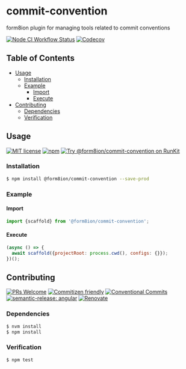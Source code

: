# commit-convention

form8ion plugin for managing tools related to commit conventions

<!--status-badges start -->

[![Node CI Workflow Status][github-actions-ci-badge]][github-actions-ci-link]
[![Codecov][coverage-badge]][coverage-link]

<!--status-badges end -->

## Table of Contents

* [Usage](#usage)
  * [Installation](#installation)
  * [Example](#example)
    * [Import](#import)
    * [Execute](#execute)
* [Contributing](#contributing)
  * [Dependencies](#dependencies)
  * [Verification](#verification)

## Usage

<!--consumer-badges start -->

[![MIT license][license-badge]][license-link]
[![npm][npm-badge]][npm-link]
[![Try @form8ion/commit-convention on RunKit][runkit-badge]][runkit-link]

<!--consumer-badges end -->

### Installation

```sh
$ npm install @form8ion/commit-convention --save-prod
```

### Example

#### Import

```javascript
import {scaffold} from '@form8ion/commit-convention';
```

#### Execute

```javascript
(async () => {
  await scaffold({projectRoot: process.cwd(), configs: {}});
})();
```

## Contributing

<!--contribution-badges start -->

[![PRs Welcome][PRs-badge]][PRs-link]
[![Commitizen friendly][commitizen-badge]][commitizen-link]
[![Conventional Commits][commit-convention-badge]][commit-convention-link]
[![semantic-release: angular][semantic-release-badge]][semantic-release-link]
[![Renovate][renovate-badge]][renovate-link]

<!--contribution-badges end -->

### Dependencies

```sh
$ nvm install
$ npm install
```

### Verification

```sh
$ npm test
```

[PRs-link]: http://makeapullrequest.com

[PRs-badge]: https://img.shields.io/badge/PRs-welcome-brightgreen.svg

[commitizen-link]: http://commitizen.github.io/cz-cli/

[commitizen-badge]: https://img.shields.io/badge/commitizen-friendly-brightgreen.svg

[commit-convention-link]: https://conventionalcommits.org

[commit-convention-badge]: https://img.shields.io/badge/Conventional%20Commits-1.0.0-yellow.svg

[semantic-release-link]: https://github.com/semantic-release/semantic-release

[semantic-release-badge]: https://img.shields.io/badge/semantic--release-angular-e10079?logo=semantic-release

[renovate-link]: https://renovatebot.com

[renovate-badge]: https://img.shields.io/badge/renovate-enabled-brightgreen.svg?logo=renovatebot

[github-actions-ci-link]: https://github.com/form8ion/commit-convention/actions?query=workflow%3A%22Node.js+CI%22+branch%3Amaster

[github-actions-ci-badge]: https://github.com/form8ion/commit-convention/workflows/Node.js%20CI/badge.svg

[license-link]: LICENSE

[license-badge]: https://img.shields.io/github/license/form8ion/commit-convention.svg

[npm-link]: https://www.npmjs.com/package/@form8ion/commit-convention

[npm-badge]: https://img.shields.io/npm/v/@form8ion/commit-convention.svg

[runkit-link]: https://npm.runkit.com/@form8ion/commit-convention

[runkit-badge]: https://badge.runkitcdn.com/@form8ion/commit-convention.svg

[coverage-link]: https://codecov.io/github/form8ion/commit-convention

[coverage-badge]: https://img.shields.io/codecov/c/github/form8ion/commit-convention.svg
